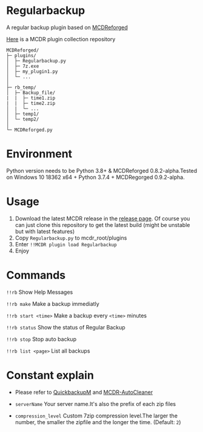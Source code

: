 # Regularbackup
A regular backup plugin based on [MCDReforged](https://github.com/Fallen-Breath/MCDReforged)

[Here](https://github.com/MCDReforged-Plugins/PluginCatalogue) is a MCDR plugin collection repository

```
MCDReforged/
├─ plugins/
│  ├─ Regularbackup.py
│  ├─ 7z.exe
│  ├─ my_plugin1.py
│  └─ ...
│
├─ rb_temp/
│  ├─ Backup_file/
|  |  ├─ time1.zip
|  |  ├─ time2.zip
│  |  └─ ...
│  ├─ temp1/
│  └─ temp2/
│
└─ MCDReforged.py
```

# Environment
Python version needs to be Python 3.8+ & MCDReforged 0.8.2-alpha.Tested on Windows 10 18362 x64 + Python 3.7.4 + MCDRegorged 0.9.2-alpha.

# Usage
1. Download the latest MCDR release in the [release page](https://github.com/Fallen-Breath/MCDReforged/releases). Of course you can just clone this repository to get the latest build (might be unstable but with latest features)
2. Copy `Regularbackup.py` to mcdr_root/plugins
3. Enter `!!MCDR plugin load Regularbackup`
4. Enjoy

# Commands
`!!rb` Show Help Messages

`!!rb make` Make a backup immediatly

`!!rb start <time>` Make a backup every `<time>` minutes

`!!rb status` Show the status of Regular Backup

`!!rb stop` Stop auto backup

`!!rb list <page>` List all backups

# Constant explain
* Please refer to [QuickbackupM](https://github.com/TISUnion/QuickBackupM) and [MCDR-AutoCleaner](https://github.com/Forgot-Dream/MCDR-AutoCleaner)

* `serverName` Your server name.It's also the prefix of each zip files

* `compression_level` Custom 7zip compression level.The larger the number, the smaller the zipfile and the longer the time. (Default: `2`)
